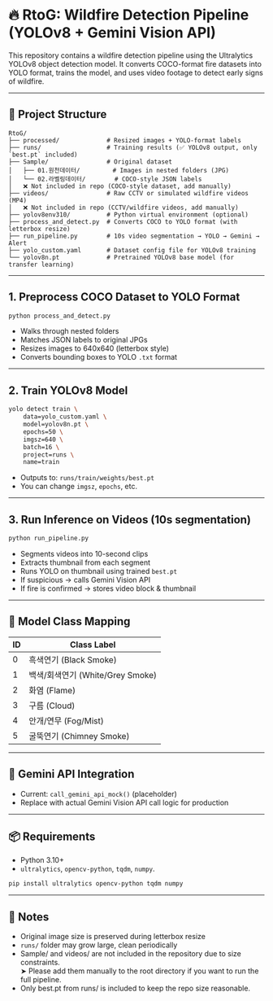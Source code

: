 # 🔥 RtoG: Wildfire Detection Pipeline (YOLOv8 + Gemini Vision API)

This repository contains a wildfire detection pipeline using the Ultralytics YOLOv8 object detection model. It converts COCO-format fire datasets into YOLO format, trains the model, and uses video footage to detect early signs of wildfire.

---

## 📁 Project Structure

```
RtoG/
├── processed/             # Resized images + YOLO-format labels
├── runs/                  # Training results (✅ YOLOv8 output, only `best.pt` included)
├── Sample/                # Original dataset  
│   ├── 01.원천데이터/         # Images in nested folders (JPG)  
│   └── 02.라벨링데이터/        # COCO-style JSON labels  
│   ❌ Not included in repo (COCO-style dataset, add manually)
├── videos/                # Raw CCTV or simulated wildfire videos (MP4)  
│   ❌ Not included in repo (CCTV/wildfire videos, add manually)
├── yolov8env310/          # Python virtual environment (optional)
├── process_and_detect.py  # Converts COCO to YOLO format (with letterbox resize)
├── run_pipeline.py        # 10s video segmentation → YOLO → Gemini → Alert
├── yolo_custom.yaml       # Dataset config file for YOLOv8 training
└── yolov8n.pt             # Pretrained YOLOv8 base model (for transfer learning)
```

---

## 1. Preprocess COCO Dataset to YOLO Format
```bash
python process_and_detect.py
```
- Walks through nested folders
- Matches JSON labels to original JPGs
- Resizes images to 640x640 (letterbox style)
- Converts bounding boxes to YOLO `.txt` format

---

## 2. Train YOLOv8 Model
```bash
yolo detect train \
    data=yolo_custom.yaml \
    model=yolov8n.pt \
    epochs=50 \
    imgsz=640 \
    batch=16 \
    project=runs \
    name=train
```
- Outputs to: `runs/train/weights/best.pt`
- You can change `imgsz`, `epochs`, etc.

---

## 3. Run Inference on Videos (10s segmentation)
```bash
python run_pipeline.py
```
- Segments videos into 10-second clips
- Extracts thumbnail from each segment
- Runs YOLO on thumbnail using trained `best.pt`
- If suspicious → calls Gemini Vision API
- If fire is confirmed → stores video block & thumbnail

---

## 🧠 Model Class Mapping
| ID | Class Label       |
|----|-------------------|
| 0  | 흑색연기 (Black Smoke)   |
| 1  | 백색/회색연기 (White/Grey Smoke) |
| 2  | 화염 (Flame)          |
| 3  | 구름 (Cloud)         |
| 4  | 안개/연무 (Fog/Mist)    |
| 5  | 굴뚝연기 (Chimney Smoke) |

---

## 🔌 Gemini API Integration
- Current: `call_gemini_api_mock()` (placeholder)
- Replace with actual Gemini Vision API call logic for production

---

## 📦 Requirements
- Python 3.10+
- `ultralytics`, `opencv-python`, `tqdm`, `numpy`.

```bash
pip install ultralytics opencv-python tqdm numpy
```

---

## 📍 Notes
- Original image size is preserved during letterbox resize
- `runs/` folder may grow large, clean periodically
- Sample/ and videos/ are not included in the repository due to size constraints.   
➤ Please add them manually to the root directory if you want to run the full pipeline.
- Only best.pt from runs/ is included to keep the repo size reasonable.

